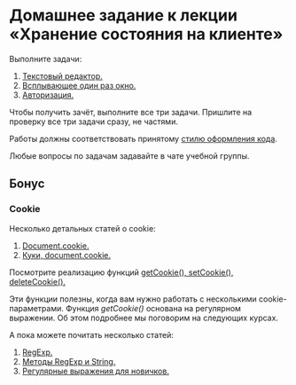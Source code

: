 # Домашнее задание к лекции «Хранение состояния на клиенте»

Выполните задачи:

1. [Текстовый редактор.](./text-editor)
2. [Всплывающее один раз окно.](./popup)
3. [Авторизация.](./auth)


Чтобы получить зачёт, выполните все три задачи. Пришлите на проверку все три задачи сразу, не частями.

Работы должны соответствовать принятому [стилю оформления кода](https://github.com/netology-code/codestyle).

Любые вопросы по задачам задавайте в чате учебной группы.

## Бонус

### Cookie

Несколько детальных статей о cookie:

1. [Document.cookie.](https://developer.mozilla.org/en-US/docs/Web/API/Document/cookie)
2. [Куки, document.cookie.](https://learn.javascript.ru/cookie)

Посмотрите реализацию функций
[getCookie(), setCookie(), deleteCookie().](https://gist.github.com/akaramires/7577298)

Эти функции полезны, когда вам нужно работать с несколькими
cookie-параметрами. Функция *getCookie()* основана на регулярном выражении. Об этом подробнее мы поговорим на следующих курсах.

А пока можете почитать несколько статей:

1. [RegExp.](https://developer.mozilla.org/ru/docs/Web/JavaScript/Reference/Global_Objects/RegExp)
2. [Методы RegExp и String.](https://learn.javascript.ru/regexp-methods)
3. [Регулярные выражения для новичков.](https://tproger.ru/articles/regexp-for-beginners/)